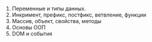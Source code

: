 1. Переменные и типы данных.
2. Инкримент, префикс, постфикс, ветвление, функции
3. Массив, объект, свойства, методы
4. Основы ООП
5. DOM и события
